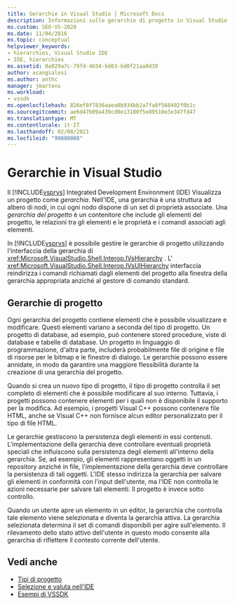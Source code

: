 ```yaml
---
title: Gerarchie in Visual Studio | Microsoft Docs
description: Informazioni sulle gerarchie di progetto in Visual Studio Integrated Development Environment (IDE) che contengono gli elementi di progetto e le relative proprietà associate.
ms.custom: SEO-VS-2020
ms.date: 11/04/2016
ms.topic: conceptual
helpviewer_keywords:
- hierarchies, Visual Studio IDE
- IDE, hierarchies
ms.assetid: 0a029a7c-79fd-4b54-bd63-bd0f21aa8d30
author: acangialosi
ms.author: anthc
manager: jmartens
ms.workload:
- vssdk
ms.openlocfilehash: 826ef8f7836aaea0b934bb2a7fa8f568492f0b1c
ms.sourcegitcommit: ae6d47b09a439cd0e13180f5e89510e3e347fd47
ms.translationtype: MT
ms.contentlocale: it-IT
ms.lasthandoff: 02/08/2021
ms.locfileid: "99880008"
---
```

# <a name="hierarchies-in-visual-studio"></a>Gerarchie in Visual Studio
Il [!INCLUDE[vsprvs](../../code-quality/includes/vsprvs_md.md)] Integrated Development Environment (IDE) Visualizza un progetto come *gerarchia*. Nell'IDE, una gerarchia è una struttura ad albero di nodi, in cui ogni nodo dispone di un set di proprietà associate. Una *gerarchia del progetto* è un contenitore che include gli elementi del progetto, le relazioni tra gli elementi e le proprietà e i comandi associati agli elementi.

 In [!INCLUDE[vsprvs](../../code-quality/includes/vsprvs_md.md)] è possibile gestire le gerarchie di progetto utilizzando l'interfaccia della gerarchia di <xref:Microsoft.VisualStudio.Shell.Interop.IVsHierarchy> . L' <xref:Microsoft.VisualStudio.Shell.Interop.IVsUIHierarchy> interfaccia reindirizza i comandi richiamati dagli elementi del progetto alla finestra della gerarchia appropriata anziché al gestore di comando standard.

## <a name="project-hierarchies"></a>Gerarchie di progetto
 Ogni gerarchia del progetto contiene elementi che è possibile visualizzare e modificare. Questi elementi variano a seconda del tipo di progetto. Un progetto di database, ad esempio, può contenere stored procedure, viste di database e tabelle di database. Un progetto in linguaggio di programmazione, d'altra parte, includerà probabilmente file di origine e file di risorse per le bitmap e le finestre di dialogo. Le gerarchie possono essere annidate, in modo da garantire una maggiore flessibilità durante la creazione di una gerarchia del progetto.

 Quando si crea un nuovo tipo di progetto, il tipo di progetto controlla il set completo di elementi che è possibile modificare al suo interno. Tuttavia, i progetti possono contenere elementi per i quali non è disponibile il supporto per la modifica. Ad esempio, i progetti Visual C++ possono contenere file HTML, anche se Visual C++ non fornisce alcun editor personalizzato per il tipo di file HTML.

 Le gerarchie gestiscono la persistenza degli elementi in essi contenuti. L'implementazione della gerarchia deve controllare eventuali proprietà speciali che influiscono sulla persistenza degli elementi all'interno della gerarchia. Se, ad esempio, gli elementi rappresentano oggetti in un repository anziché in file, l'implementazione della gerarchia deve controllare la persistenza di tali oggetti. L'IDE stesso indirizza la gerarchia per salvare gli elementi in conformità con l'input dell'utente, ma l'IDE non controlla le azioni necessarie per salvare tali elementi. Il progetto è invece sotto controllo.

 Quando un utente apre un elemento in un editor, la gerarchia che controlla tale elemento viene selezionata e diventa la gerarchia attiva. La gerarchia selezionata determina il set di comandi disponibili per agire sull'elemento. Il rilevamento dello stato attivo dell'utente in questo modo consente alla gerarchia di riflettere il contesto corrente dell'utente.

## <a name="see-also"></a>Vedi anche
- [Tipi di progetto](../../extensibility/internals/project-types.md)
- [Selezione e valuta nell'IDE](../../extensibility/internals/selection-and-currency-in-the-ide.md)
- [Esempi di VSSDK](https://github.com/Microsoft/VSSDK-Extensibility-Samples)
